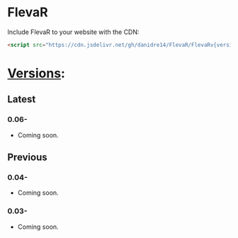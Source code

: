 # FlevaR

Include FlevaR to your website with the CDN:

```html
<script src="https://cdn.jsdelivr.net/gh/danidre14/FlevaR/FlevaRv{version}.js"></script>
```

# [Versions](../../blob/master/versions/index.md):
## Latest
### 0.06-
- Coming soon.

## Previous
### 0.04-
- Coming soon.

### 0.03-
- Coming soon.
